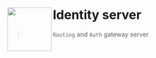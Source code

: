 # Identity server <img src="https://avatars.githubusercontent.com/u/149151221?s=200&v=4" height = 100 align = left>

> `Routing` and `Auth` gateway server
